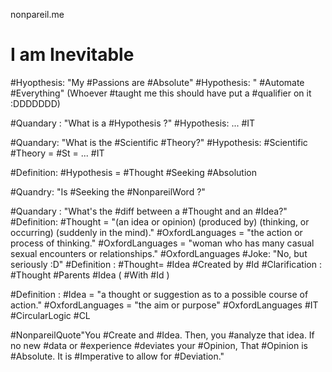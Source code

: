 
nonpareil.me

# I am Inevitable
#Hyopthesis: "My #Passions are #Absolute"
#Hypothesis: " #Automate #Everything" (Whoever #taught me this should have put a #qualifier on it :DDDDDDD)

#Quandary : "What is a #Hypothesis ?"
#Hypothesis: ... #IT 

#Quandary: "What is the #Scientific #Theory?"
#Hypothesis:  #Scientific #Theory = #St = ... #IT 
	
#Definition: #Hypothesis = #Thought #Seeking #Absolution

#Quandry: "Is #Seeking the #NonpareilWord ?"


#Quandary : "What's the #diff between a #Thought and an #Idea?"
#Definition: #Thought = "(an idea or opinion) (produced by) (thinking, or occurring) (suddenly in the mind)." #OxfordLanguages  = "the action or process of thinking." #OxfordLanguages  = "woman who has many casual sexual encounters or relationships." #OxfordLanguages #Joke: "No, but seriously :D"
#Definition : #Thought= #Idea #Created by #Id 
#Clarification : #Thought #Parents #Idea ( #With #Id )

#Definition : #Idea = "a thought or suggestion as to a possible course of action." #OxfordLanguages = "the aim or purpose" #OxfordLanguages #IT #CircularLogic #CL









#NonpareilQuote"You #Create and #Idea. Then, you #analyze that idea. If no new #data or #experience #deviates your #Opinion, That #Opinion is #Absolute. It is #Imperative to allow for #Deviation."